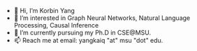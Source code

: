 - 👋 Hi, I’m Korbin Yang
- 👀 I’m interested in Graph Neural Networks, Natural Language Processing, Causal Inference
- 🌱 I’m currently pursuing my Ph.D in CSE@MSU.
- 📫 Reach me at email: yangkaiq "at" msu "dot" edu.
